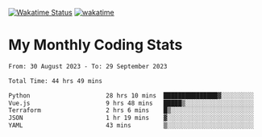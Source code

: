 [![Wakatime Status](https://github.com/noopurphalak/noopurphalak/workflows/wakatime-status-update/badge.svg)](https://github.com/noopurphalak/noopurphalak/actions/workflows/main.yml)
[![wakatime](https://wakatime.com/badge/user/80ace140-ef40-4fdd-b8ed-f3be3d2e1aea.svg)](https://wakatime.com/@80ace140-ef40-4fdd-b8ed-f3be3d2e1aea)

# My Monthly Coding Stats

<!--START_SECTION:waka-->

```txt
From: 30 August 2023 - To: 29 September 2023

Total Time: 44 hrs 49 mins

Python                     28 hrs 10 mins  ███████████████▓░░░░░░░░░   62.84 %
Vue.js                     9 hrs 48 mins   █████▒░░░░░░░░░░░░░░░░░░░   21.87 %
Terraform                  2 hrs 6 mins    █▒░░░░░░░░░░░░░░░░░░░░░░░   04.71 %
JSON                       1 hr 19 mins    ▓░░░░░░░░░░░░░░░░░░░░░░░░   02.95 %
YAML                       43 mins         ▒░░░░░░░░░░░░░░░░░░░░░░░░   01.61 %
```

<!--END_SECTION:waka-->
